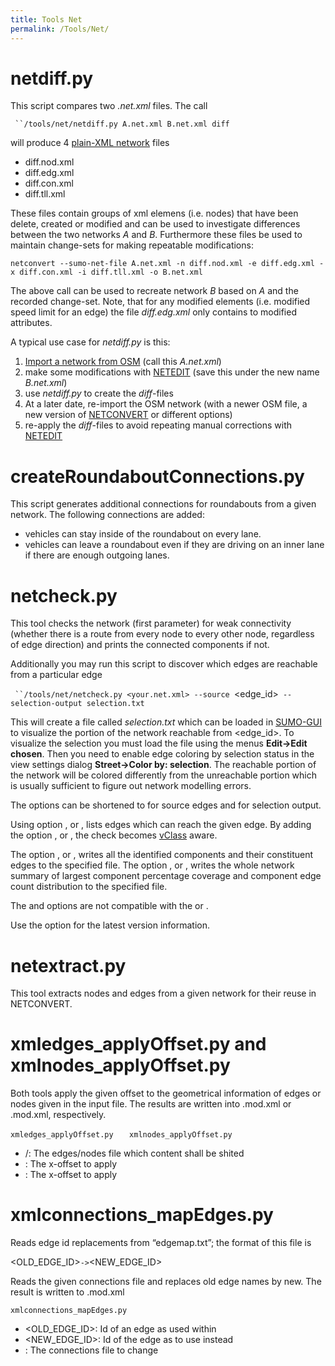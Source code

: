 ```yaml
---
title: Tools Net
permalink: /Tools/Net/
---
```


netdiff.py
==========

This script compares two *.net.xml* files. The call

` ``/tools/net/netdiff.py A.net.xml B.net.xml diff`

will produce 4 [plain-XML network](/Networks/Building_Networks_from_own_XML-descriptions "wikilink") files

-   diff.nod.xml
-   diff.edg.xml
-   diff.con.xml
-   diff.tll.xml

These files contain groups of xml elemens (i.e. nodes) that have been delete, created or modified and can be used to investigate differences between the two networks *A* and *B*. Furthermore these files be used to maintain change-sets for making repeatable modifications:

`netconvert --sumo-net-file A.net.xml -n diff.nod.xml -e diff.edg.xml -x diff.con.xml -i diff.tll.xml -o B.net.xml`

The above call can be used to recreate network *B* based on *A* and the recorded change-set. Note, that for any modified elements (i.e. modified speed limit for an edge) the file *diff.edg.xml* only contains to modified attributes.

A typical use case for *netdiff.py* is this:

1.  [Import a network from OSM](/Networks/Import/OpenStreetMap "wikilink") (call this *A.net.xml*)
2.  make some modifications with [NETEDIT](/NETEDIT "wikilink") (save this under the new name *B.net.xml*)
3.  use *netdiff.py* to create the *diff*-files
4.  At a later date, re-import the OSM network (with a newer OSM file, a new version of [NETCONVERT](/NETCONVERT "wikilink") or different options)
5.  re-apply the *diff*-files to avoid repeating manual corrections with [NETEDIT](/NETEDIT "wikilink")

createRoundaboutConnections.py
==============================

This script generates additional connections for roundabouts from a given network. The following connections are added:

-   vehicles can stay inside of the roundabout on every lane.
-   vehicles can leave a roundabout even if they are driving on an inner lane if there are enough outgoing lanes.

netcheck.py
===========

This tool checks the network (first parameter) for weak connectivity (whether there is a route from every node to every other node, regardless of edge direction) and prints the connected components if not.

Additionally you may run this script to discover which edges are reachable from a particular edge

` ``/tools/net/netcheck.py <your.net.xml> --source `<edge_id>` --selection-output selection.txt`

This will create a file called *selection.txt* which can be loaded in [SUMO-GUI](/SUMO-GUI "wikilink") to visualize the portion of the network reachable from <edge_id>. To visualize the selection you must load the file using the menus **Edit-&gt;Edit chosen**. Then you need to enable edge coloring by selection status in the view settings dialog **Street-&gt;Color by: selection**. The reachable portion of the network will be colored differently from the unreachable portion which is usually sufficient to figure out network modelling errors.

The options can be shortened to for source edges and for selection output.

Using option , or , lists edges which can reach the given edge. By adding the option , or , the check becomes [vClass](/Definition_of_Vehicles,_Vehicle_Types,_and_Routes#Abstract_Vehicle_Class "wikilink") aware.

The option , or , writes all the identified components and their constituent edges to the specified file. The option , or , writes the whole network summary of largest component percentage coverage and component edge count distribution to the specified file.

The and options are not compatible with the or .

Use the option for the latest version information.

netextract.py
=============

This tool extracts nodes and edges from a given network for their reuse in NETCONVERT.

xmledges_applyOffset.py and xmlnodes_applyOffset.py
=====================================================

Both tools apply the given offset to the geometrical information of edges or nodes given in the input file. The results are written into <XMLEDGES>.mod.xml or <XMLNODES>.mod.xml, respectively.

`xmledges_applyOffset.py `<XMLEDGES>` `<X-OFFSET>` `<Y-OFFSET>
`xmlnodes_applyOffset.py `<XMLNODES>` `<X-OFFSET>` `<Y-OFFSET>

-   <XMLEDGES>/<XMLNODES>: The edges/nodes file which content shall be shited
-   <X-OFFSET>: The x-offset to apply
-   <Y-OFFSET>: The x-offset to apply

xmlconnections_mapEdges.py
===========================

Reads edge id replacements from “edgemap.txt”; the format of this file is

<OLD_EDGE_ID>`->`<NEW_EDGE_ID>

Reads the given connections file <CONNECTIONS> and replaces old edge names by new. The result is written to <CONNECTIONS>.mod.xml

`xmlconnections_mapEdges.py `<CONNECTIONS>

-   <OLD_EDGE_ID>: Id of an edge as used within <CONNECTIONS>
-   <NEW_EDGE_ID>: Id of the edge as to use instead
-   <CONNECTIONS>: The connections file to change
